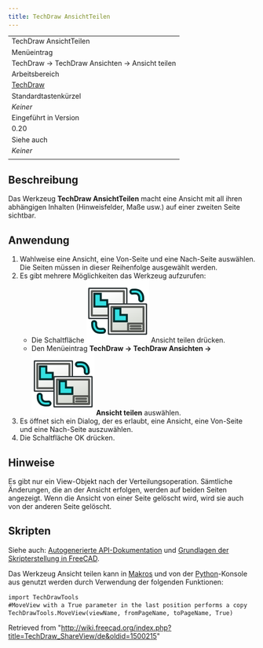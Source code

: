 ```yaml
---
title: TechDraw AnsichtTeilen
---
```


|                                                            |
| ---------------------------------------------------------- |
| TechDraw AnsichtTeilen                                     |
| Menüeintrag                                                |
| TechDraw → TechDraw Ansichten → Ansicht teilen             |
| Arbeitsbereich                                             |
| [TechDraw](/TechDraw_Workbench/de "TechDraw Workbench/de") |
| Standardtastenkürzel                                       |
| _Keiner_                                                   |
| Eingeführt in Version                                      |
| 0.20                                                       |
| Siehe auch                                                 |
| _Keiner_                                                   |
|                                                            |

## Beschreibung

Das Werkzeug **TechDraw AnsichtTeilen** macht eine Ansicht mit all ihren abhängigen Inhalten (Hinweisfelder, Maße usw.) auf einer zweiten Seite sichtbar.

## Anwendung

1. Wahlweise eine Ansicht, eine Von-Seite und eine Nach-Seite auswählen. Die Seiten müssen in dieser Reihenfolge ausgewählt werden.
2. Es gibt mehrere Möglichkeiten das Werkzeug aufzurufen:
   - Die Schaltfläche ![](/src/assets/images/TechDraw_ShareView.svg) Ansicht teilen drücken.
   - Den Menüeintrag **TechDraw → TechDraw Ansichten → ![](/src/assets/images/TechDraw_ShareView.svg) Ansicht teilen** auswählen.
3. Es öffnet sich ein Dialog, der es erlaubt, eine Ansicht, eine Von-Seite und eine Nach-Seite auszuwählen.
4. Die Schaltfläche OK drücken.

## Hinweise

Es gibt nur ein View-Objekt nach der Verteilungsoperation. Sämtliche Änderungen, die an der Ansicht erfolgen, werden auf beiden Seiten angezeigt. Wenn die Ansicht von einer Seite gelöscht wird, wird sie auch von der anderen Seite gelöscht.

## Skripten

Siehe auch: [Autogenerierte API-Dokumentation](https://freecad.github.io/SourceDoc/) und [Grundlagen der Skripterstellung in FreeCAD](/FreeCAD_Scripting_Basics/de "FreeCAD Scripting Basics/de").

Das Werkzeug Ansicht teilen kann in [Makros](/Macros/de "Macros/de") und von der [Python](/Python/de "Python/de")-Konsole aus genutzt werden durch Verwendung der folgenden Funktionen:

```
import TechDrawTools
#MoveView with a True parameter in the last position performs a copy
TechDrawTools.MoveView(viewName, fromPageName, toPageName, True)

```

Retrieved from "<http://wiki.freecad.org/index.php?title=TechDraw_ShareView/de&oldid=1500215>"
